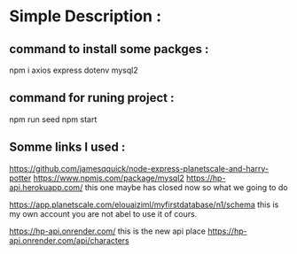 # Simple Description :

## command to install some packges :
npm i axios express dotenv mysql2

## command for runing project :
npm run seed 
npm start

## Somme links I used :
https://github.com/jamesqquick/node-express-planetscale-and-harry-potter
https://www.npmjs.com/package/mysql2
https://hp-api.herokuapp.com/ this one maybe has closed now so what we going to do

https://app.planetscale.com/elouaiziml/myfirstdatabase/n1/schema  this is my own account you are not abel to use it of cours.

https://hp-api.onrender.com/    this is the new api place
https://hp-api.onrender.com/api/characters   

